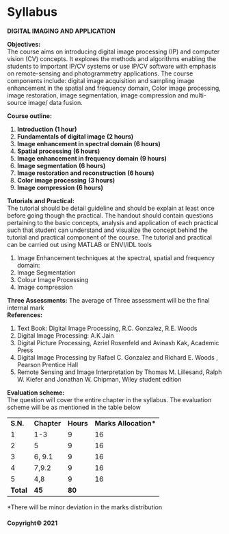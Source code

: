 # Syllabus

**DIGITAL IMAGING AND APPLICATION**

**Objectives:**  
The course aims on introducing digital image processing (IP) and computer vision (CV) concepts. It explores the methods and algorithms enabling the students to important IP/CV systems or use IP/CV software with emphasis on remote-sensing and photogrammetry applications. The course components include: digital image acquisition and sampling image enhancement in the spatial and frequency domain, Color image processing, image restoration, image segmentation, image compression and multi-source image/ data fusion.

**Course outline:**

1. **Introduction** **(1 hour)**
2. **Fundamentals of digital image** **(2 hours)**
3. **Image enhancement in spectral domain** **(6 hours)**
4. **Spatial processing** **(6 hours)**
5. **Image enhancement in frequency domain** **(9 hours)**
6. **Image segmentation** **(6 hours)**
7. **Image restoration and reconstruction** **(6 hours)**
8. **Color image processing** **(3 hours)**
9. **Image compression** **(6 hours)**

**Tutorials and Practical:**  
The tutorial should be detail guideline and should be explain at least once before going though the practical. The handout should contain questions pertaining to the basic concepts, analysis and application of each practical such that student can understand and visualize the concept behind the tutorial and practical component of the course. The tutorial and practical can be carried out using MATLAB or ENVI/IDL tools

1. Image Enhancement techniques at the spectral, spatial and frequency domain:
2. Image Segmentation
3. Colour Image Processing
4. Image compression

**Three Assessments:** The average of Three assessment will be the final internal mark  
**References:**

1. Text Book: Digital Image Processing, R.C. Gonzalez, R.E. Woods
2. Digital Image Processing: A.K Jain
3. Digital Picture Processing, Azriel Rosenfeld and Avinash Kak, Academic Press
4. Digital Image Processing by Rafael C. Gonzalez and Richard E. Woods , Pearson Prentice Hall
5. Remote Sensing and Image Interpretation by Thomas M. Lillesand, Ralph W. Kiefer and Jonathan W. Chipman, Wiley student edition

**Evaluation scheme:**  
The question will cover the entire chapter in the syllabus. The evaluation scheme will be as mentioned in the table below

|||||
|---|---|---|---|
|**S.N.**|**Chapter**|**Hours**|**Marks Allocation\***|
|1|1-3|9|16|
|2|5|9|16|
|3|6, 9.1|9|16|
|4|7,9.2|9|16|
|5|4,8|9|16|
|**Total**|**45**|**80**|

\*There will be minor deviation in the marks distribution

#### Copyright&copy; 2021